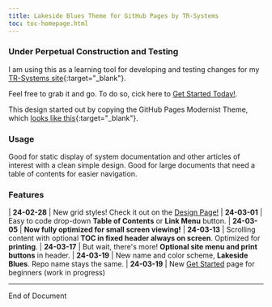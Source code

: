 ```yaml
---
title: Lakeside Blues Theme for GitHub Pages by TR-Systems
toc: toc-homepage.html
---
```


### Under Perpetual Construction and Testing
I am using this as a learning tool for developing and testing changes for my [TR-Systems site](https://tr-systems.github.io/web/){:target="_blank"}.

Feel free to grab it and go. To do so, cick here to [Get Started Today!](getstarted.md).

This design started out by copying the GitHub Pages Modernist Theme, which [looks like this](https://pages-themes.github.io/modernist/){:target="_blank"}.

### Usage
Good for static display of system documentation and other articles of interest with a clean simple design. Good for large documents that need a table of contents for easier navigation.

### Features

| **24-02-28** | New grid styles! Check it out on the [Design Page!](design.md)
| **24-03-01** | Easy to code drop-down **Table of Contents** or **Link Menu** button.
| **24-03-05** | **Now fully optimized for small screen viewing!**
| **24-03-13** | Scrolling content with optional **TOC in fixed header always on screen**. Optimized for **printing**.
| **24-03-17** | But wait, there's more! **Optional site menu and print buttons** in header.
| **24-03-19** | New name and color scheme, **Lakeside Blues**. Repo name stays the same.
| **24-03-19** | New [Get Started](getstarted.md) page for beginners (work in progress)

---

End of Document
